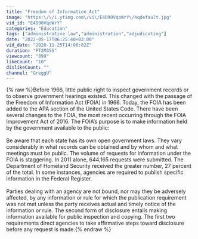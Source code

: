 ```yaml
---
title: "Freedom of Information Act"
image: "https:\/\/i.ytimg.com\/vi\/E4D90VqoWrY\/hqdefault.jpg"
vid_id: "E4D90VqoWrY"
categories: "Education"
tags: ["administrative law","administration","adjudicating"]
date: "2022-05-17T06:25:40+03:00"
vid_date: "2020-11-25T14:00:02Z"
duration: "PT2M35S"
viewcount: "899"
likeCount: "10"
dislikeCount: ""
channel: "GreggU"
---
```

{% raw %}Before 1966, little public right to inspect government records or to observe government hearings existed. This changed with the passage of the Freedom of Information Act (FOIA) in 1966. Today, the FOIA has been added to the APA section of the United States Code. There have been several changes to the FOIA, the most recent occurring through the FOIA Improvement Act of 2016. The FOIA’s purpose is to make information held by the government available to the public:<br /><br />Be aware that each state has its own open government laws. They vary considerably in what records can be obtained and by whom and what meetings must be public. The volume of requests for information under the FOIA is staggering. In 2011 alone, 644,165 requests were submitted. The Department of Homeland Security received the greater number, 27 percent of the total. In some instances, agencies are required to publish specific information in the Federal Register. <br /><br />Parties dealing with an agency are not bound, nor may they be adversely affected, by any information or rule for which the publication requirement was not met unless the party receives actual and timely notice of the information or rule. The second form of disclosure entails making information available for public inspection and copying. The first two requirements direct agencies to take affirmative steps toward disclosure before any request is made.{% endraw %}
